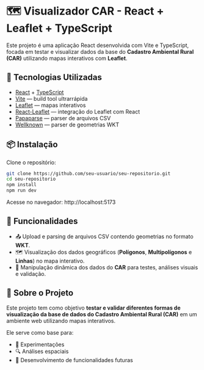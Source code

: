 # 🗺️ Visualizador CAR - React + Leaflet + TypeScript

Este projeto é uma aplicação React desenvolvida com Vite e TypeScript, focada em testar e visualizar dados da base do **Cadastro Ambiental Rural (CAR)** utilizando mapas interativos com **Leaflet**.

## 🚀 Tecnologias Utilizadas

- [React](https://reactjs.org/) + [TypeScript](https://www.typescriptlang.org/)
- [Vite](https://vitejs.dev/) — build tool ultrarrápida
- [Leaflet](https://leafletjs.com/) — mapas interativos
- [React-Leaflet](https://react-leaflet.js.org/) — integração do Leaflet com React
- [Papaparse](https://www.papaparse.com/) — parser de arquivos CSV
- [Wellknown](https://github.com/mapbox/wellknown) — parser de geometrias WKT

## 📦 Instalação

Clone o repositório:

```bash
git clone https://github.com/seu-usuario/seu-repositorio.git
cd seu-repositorio
npm install
npm run dev
```

Acesse no navegador:
http://localhost:5173

## 📄 Funcionalidades

- 📤 Upload e parsing de arquivos CSV contendo geometrias no formato **WKT**.
- 🗺️ Visualização dos dados geográficos (**Polígonos**, **Multipolígonos** e **Linhas**) no mapa interativo.
- 🔧 Manipulação dinâmica dos dados do **CAR** para testes, análises visuais e validação.

## 🧠 Sobre o Projeto

Este projeto tem como objetivo **testar e validar diferentes formas de visualização da base de dados do Cadastro Ambiental Rural (CAR)** em um ambiente web utilizando mapas interativos. 

Ele serve como base para:
- 🧪 Experimentações
- 🔍 Análises espaciais
- 🚀 Desenvolvimento de funcionalidades futuras